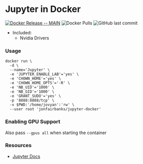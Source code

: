 # Jupyter in Docker

[![Docker Release -- MAIN](https://github.com/jonfairbanks/jupyter-docker/actions/workflows/main.yaml/badge.svg?branch=main)](https://github.com/jonfairbanks/jupyter-docker/actions/workflows/main.yaml)
![Docker Pulls](https://img.shields.io/docker/pulls/jonfairbanks/jupyter-docker.svg)
![GitHub last commit](https://img.shields.io/github/last-commit/jonfairbanks/jupyter-docker.svg)

- Included:
    - Nvidia Drivers

### Usage
```
docker run \
  -d \
  --name='Jupyter' \
  -e 'JUPYTER_ENABLE_LAB'='yes' \
  -e 'CHOWN_HOME'='yes' \
  -e 'CHOWN_HOME_OPTS'='-R' \
  -e 'NB_UID'='1000' \
  -e 'NB_GID'='1000' \
  -e 'GRANT_SUDO'='yes' \
  -p '8888:8888/tcp' \
  -v $PWD:'/home/jovyan':'rw' \
  --user root 'jonfairbanks/jupyter-docker' 
```

### Enabling GPU Support
Also pass `--gpus all` when starting the container

### Resources
- [Jupyter Docs](https://docs.jupyter.org/en/latest/)
